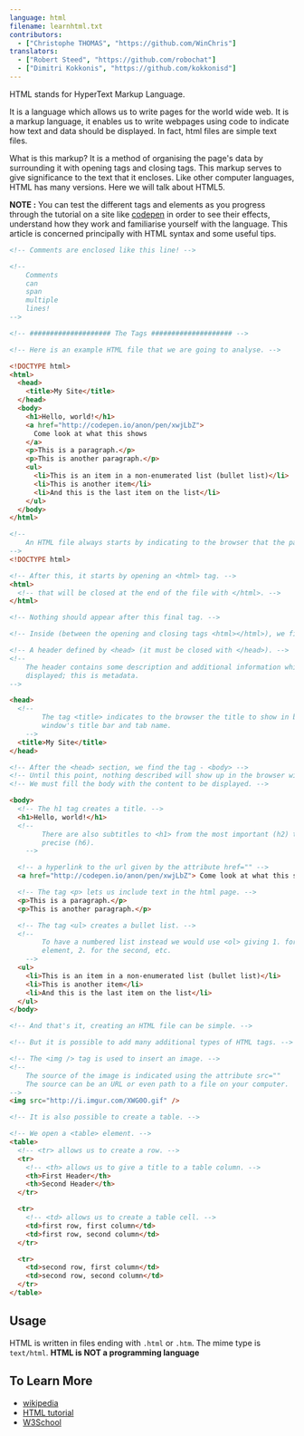```yaml
---
language: html
filename: learnhtml.txt
contributors:
  - ["Christophe THOMAS", "https://github.com/WinChris"]
translators:
  - ["Robert Steed", "https://github.com/robochat"]
  - ["Dimitri Kokkonis", "https://github.com/kokkonisd"]
---
```


HTML stands for HyperText Markup Language.

It is a language which allows us to write pages for the world wide web.
It is a markup language, it enables us to write webpages using code to indicate
how text and data should be displayed. In fact, html files are simple text
files.

What is this markup? It is a method of organising the page's data by
surrounding it with opening tags and closing tags. This markup serves to give
significance to the text that it encloses. Like other computer languages, HTML
has many versions. Here we will talk about HTML5.

**NOTE :** You can test the different tags and elements as you progress through
the tutorial on a site like [codepen](http://codepen.io/pen/) in order to see
their effects, understand how they work and familiarise yourself with the
language. This article is concerned principally with HTML syntax and some
useful tips.

```html
<!-- Comments are enclosed like this line! -->

<!--
	Comments
	can
	span
	multiple
	lines!
-->

<!-- #################### The Tags #################### -->

<!-- Here is an example HTML file that we are going to analyse. -->

<!DOCTYPE html>
<html>
  <head>
    <title>My Site</title>
  </head>
  <body>
    <h1>Hello, world!</h1>
    <a href="http://codepen.io/anon/pen/xwjLbZ">
      Come look at what this shows
    </a>
    <p>This is a paragraph.</p>
    <p>This is another paragraph.</p>
    <ul>
      <li>This is an item in a non-enumerated list (bullet list)</li>
      <li>This is another item</li>
      <li>And this is the last item on the list</li>
    </ul>
  </body>
</html>

<!--
	An HTML file always starts by indicating to the browser that the page is HTML.
-->
<!DOCTYPE html>

<!-- After this, it starts by opening an <html> tag. -->
<html>
  <!-- that will be closed at the end of the file with </html>. -->
</html>

<!-- Nothing should appear after this final tag. -->

<!-- Inside (between the opening and closing tags <html></html>), we find: -->

<!-- A header defined by <head> (it must be closed with </head>). -->
<!--
	The header contains some description and additional information which are not
	displayed; this is metadata.
-->

<head>
  <!--
		The tag <title> indicates to the browser the title to show in browser
		window's title bar and tab name.
	-->
  <title>My Site</title>
</head>

<!-- After the <head> section, we find the tag - <body> -->
<!-- Until this point, nothing described will show up in the browser window. -->
<!-- We must fill the body with the content to be displayed. -->

<body>
  <!-- The h1 tag creates a title. -->
  <h1>Hello, world!</h1>
  <!--
		There are also subtitles to <h1> from the most important (h2) to the most
		precise (h6).
	-->

  <!-- a hyperlink to the url given by the attribute href="" -->
  <a href="http://codepen.io/anon/pen/xwjLbZ"> Come look at what this shows </a>

  <!-- The tag <p> lets us include text in the html page. -->
  <p>This is a paragraph.</p>
  <p>This is another paragraph.</p>

  <!-- The tag <ul> creates a bullet list. -->
  <!--
		To have a numbered list instead we would use <ol> giving 1. for the first
		element, 2. for the second, etc.
	-->
  <ul>
    <li>This is an item in a non-enumerated list (bullet list)</li>
    <li>This is another item</li>
    <li>And this is the last item on the list</li>
  </ul>
</body>

<!-- And that's it, creating an HTML file can be simple. -->

<!-- But it is possible to add many additional types of HTML tags. -->

<!-- The <img /> tag is used to insert an image. -->
<!--
	The source of the image is indicated using the attribute src=""
	The source can be an URL or even path to a file on your computer.
-->
<img src="http://i.imgur.com/XWG0O.gif" />

<!-- It is also possible to create a table. -->

<!-- We open a <table> element. -->
<table>
  <!-- <tr> allows us to create a row. -->
  <tr>
    <!-- <th> allows us to give a title to a table column. -->
    <th>First Header</th>
    <th>Second Header</th>
  </tr>

  <tr>
    <!-- <td> allows us to create a table cell. -->
    <td>first row, first column</td>
    <td>first row, second column</td>
  </tr>

  <tr>
    <td>second row, first column</td>
    <td>second row, second column</td>
  </tr>
</table>
```

## Usage

HTML is written in files ending with `.html` or `.htm`. The mime type is
`text/html`.
**HTML is NOT a programming language**

## To Learn More

- [wikipedia](https://en.wikipedia.org/wiki/HTML)
- [HTML tutorial](https://developer.mozilla.org/en-US/docs/Web/HTML)
- [W3School](http://www.w3schools.com/html/html_intro.asp)
